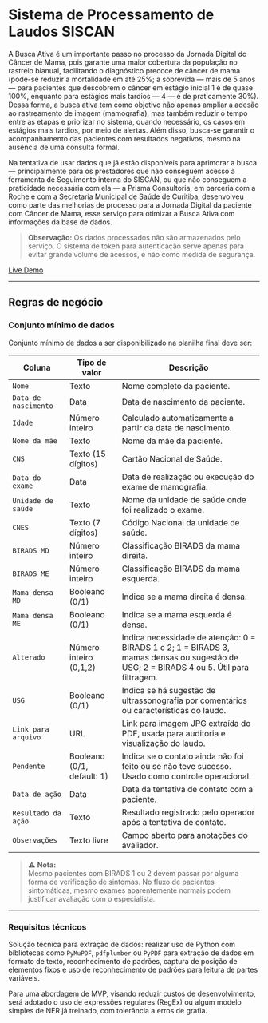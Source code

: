 # Sistema de Processamento de Laudos SISCAN

A Busca Ativa é um importante passo no processo da Jornada Digital do Câncer de Mama, pois garante uma maior cobertura da população no rastreio bianual, facilitando o diagnóstico precoce de câncer de mama (pode-se reduzir a mortalidade em até 25%; a sobrevida — mais de 5 anos — para pacientes que descobrem o câncer em estágio inicial 1 é de quase 100%, enquanto para estágios mais tardios — 4 — é de praticamente 30%). Dessa forma, a busca ativa tem como objetivo não apenas ampliar a adesão ao rastreamento de imagem (mamografia), mas também reduzir o tempo entre as etapas e priorizar no sistema, quando necessário, os casos em estágios mais tardios, por meio de alertas. Além disso, busca-se garantir o acompanhamento das pacientes com resultados negativos, mesmo na ausência de uma consulta formal.

Na tentativa de usar dados que já estão disponíveis para aprimorar a busca — principalmente para os prestadores que não conseguem acesso à ferramenta de Seguimento interna do SISCAN, ou que não conseguem a praticidade necessária com ela — a Prisma Consultoria, em parceria com a Roche e com a Secretaria Municipal de Saúde de Curitiba, desenvolveu como parte das melhorias de processo para a Jornada Digital da paciente com Câncer de Mama, esse serviço para otimizar a Busca Ativa com informações da base de dados.

> **Observação:** Os dados processados não são armazenados pelo serviço. O sistema de token para autenticação serve apenas para evitar grande volume de acessos, e não como medida de segurança.

[Live Demo](https://siscan.filipelopes.med.br)

---

## Regras de negócio

### Conjunto mínimo de dados

Conjunto mínimo de dados a ser disponibilizado na planilha final deve ser:

| Coluna                 | Tipo de valor         | Descrição |
|------------------------|------------------------|-----------|
| `Nome`                 | Texto                  | Nome completo da paciente. |
| `Data de nascimento`   | Data                   | Data de nascimento da paciente. |
| `Idade`                | Número inteiro         | Calculado automaticamente a partir da data de nascimento. |
| `Nome da mãe`          | Texto                  | Nome da mãe da paciente. |
| `CNS`                  | Texto (15 dígitos)     | Cartão Nacional de Saúde. |
| `Data do exame`        | Data                   | Data de realização ou execução do exame de mamografia. |
| `Unidade de saúde`     | Texto                  | Nome da unidade de saúde onde foi realizado o exame. |
| `CNES`                 | Texto (7 dígitos)      | Código Nacional da unidade de saúde. |
| `BIRADS MD`            | Número inteiro         | Classificação BIRADS da mama direita. |
| `BIRADS ME`            | Número inteiro         | Classificação BIRADS da mama esquerda. |
| `Mama densa MD`        | Booleano (0/1)         | Indica se a mama direita é densa. |
| `Mama densa ME`        | Booleano (0/1)         | Indica se a mama esquerda é densa. |
| `Alterado`             | Número inteiro (0,1,2) | Indica necessidade de atenção: 0 = BIRADS 1 e 2; 1 = BIRADS 3, mamas densas ou sugestão de USG; 2 = BIRADS 4 ou 5. Útil para filtragem. |
| `USG`                  | Booleano (0/1)         | Indica se há sugestão de ultrassonografia por comentários ou características do laudo. |
| `Link para arquivo`    | URL                    | Link para imagem JPG extraída do PDF, usada para auditoria e visualização do laudo. |
| `Pendente`             | Booleano (0/1, default: 1) | Indica se o contato ainda não foi feito ou se não teve sucesso. Usado como controle operacional. |
| `Data de ação`         | Data                   | Data da tentativa de contato com a paciente. |
| `Resultado da ação`    | Texto                  | Resultado registrado pelo operador após a tentativa de contato. |
| `Observações`          | Texto livre            | Campo aberto para anotações do avaliador. |

> ⚠️ **Nota:**  
Mesmo pacientes com BIRADS 1 ou 2 devem passar por alguma forma de verificação de sintomas. No fluxo de pacientes sintomáticas, mesmo exames aparentemente normais podem justificar avaliação com o especialista.

---

### Requisitos técnicos

Solução técnica para extração de dados: realizar uso de Python com bibliotecas como `PyMuPDF`, `pdfplumber` ou `PyPDF` para extração de dados em formato de texto, reconhecimento de padrões, captura de posição de elementos fixos e uso de reconhecimento de padrões para leitura de partes variáveis. 

Para uma abordagem de MVP, visando reduzir custos de desenvolvimento, será adotado o uso de expressões regulares (RegEx) ou algum modelo simples de NER já treinado, com tolerância a erros de grafia.